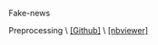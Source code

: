 Fake-news

Preprocessing \ [[Github]](https://github.com/fake-news-unal/fake-news/blob/main/preprocessing.ipynb) \ [[nbviewer]](https://nbviewer.jupyter.org/github/fake-news-unal/fake-news/blob/main/preprocessing.ipynb) 
